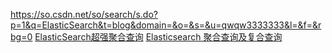 https://so.csdn.net/so/search/s.do?p=1&q=ElasticSearch&t=blog&domain=&o=&s=&u=qwqw3333333&l=&f=&rbg=0
[ElasticSearch超强聚合查询](https://blog.csdn.net/ydwyyy/article/details/79487995)
[Elasticsearch 聚合查询及复合查询](https://blog.csdn.net/zx711166/article/details/81906881)